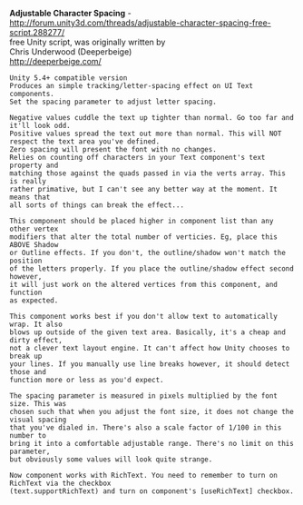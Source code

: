 **Adjustable Character Spacing** -   
http://forum.unity3d.com/threads/adjustable-character-spacing-free-script.288277/   
free Unity script, was originally written by   
Chris Underwood (Deeperbeige)   
http://deeperbeige.com/
    
    Unity 5.4+ compatible version
    Produces an simple tracking/letter-spacing effect on UI Text components.
    Set the spacing parameter to adjust letter spacing.
     
    Negative values cuddle the text up tighter than normal. Go too far and it'll look odd.
    Positive values spread the text out more than normal. This will NOT respect the text area you've defined.
    Zero spacing will present the font with no changes.
    Relies on counting off characters in your Text component's text property and
    matching those against the quads passed in via the verts array. This is really
    rather primative, but I can't see any better way at the moment. It means that
    all sorts of things can break the effect...
     
    This component should be placed higher in component list than any other vertex
    modifiers that alter the total number of verticies. Eg, place this ABOVE Shadow
    or Outline effects. If you don't, the outline/shadow won't match the position
    of the letters properly. If you place the outline/shadow effect second however,
    it will just work on the altered vertices from this component, and function
    as expected.
     
    This component works best if you don't allow text to automatically wrap. It also
    blows up outside of the given text area. Basically, it's a cheap and dirty effect,
    not a clever text layout engine. It can't affect how Unity chooses to break up
    your lines. If you manually use line breaks however, it should detect those and
    function more or less as you'd expect.
     
    The spacing parameter is measured in pixels multiplied by the font size. This was
    chosen such that when you adjust the font size, it does not change the visual spacing
    that you've dialed in. There's also a scale factor of 1/100 in this number to
    bring it into a comfortable adjustable range. There's no limit on this parameter,
    but obviously some values will look quite strange.
     
    Now component works with RichText. You need to remember to turn on RichText via the checkbox
    (text.supportRichText) and turn on component's [useRichText] checkbox.
    